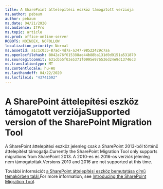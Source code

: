 ```yaml
---
title: A SharePoint áttelepítési eszköz támogatott verziója
ms.author: pebaum
author: pebaum
ms.date: 04/21/2020
ms.audience: ITPro
ms.topic: article
ms.prod: office-online-server
ROBOTS: NOINDEX, NOFOLLOW
localization_priority: Normal
ms.assetid: a1c1c035-87ad-4d7a-a347-98522429c7aa
ms.openlocfilehash: 8042a76f015388ae44b88ba131d0d0151a531870
ms.sourcegitcommit: 631cbb5f03e5371f0995e976536d24e9d13746c3
ms.translationtype: MT
ms.contentlocale: hu-HU
ms.lasthandoff: 04/22/2020
ms.locfileid: "43741592"
---
```

# <a name="supported-version-of-the-sharepoint-migration-tool"></a><span data-ttu-id="e9b37-102">A SharePoint áttelepítési eszköz támogatott verziója</span><span class="sxs-lookup"><span data-stu-id="e9b37-102">Supported version of the SharePoint Migration Tool</span></span>



<span data-ttu-id="e9b37-103">A SharePoint áttelepítési eszköz jelenleg csak a SharePoint 2013-ból történő áttelepítést támogatja.</span><span class="sxs-lookup"><span data-stu-id="e9b37-103">Currently the SharePoint Migration Tool only supports migrations from SharePoint 2013.</span></span> <span data-ttu-id="e9b37-104">A 2010-es és 2016-os verziók jelenleg nem támogatottak.</span><span class="sxs-lookup"><span data-stu-id="e9b37-104">Versions 2010 and 2016 are not supported at this time.</span></span>
  
<span data-ttu-id="e9b37-105">További információt [a SharePoint áttelepítési eszköz bemutatása című témakörben talál.](https://go.microsoft.com/fwlink/?linkid=2044765&amp;clcid=0x409)</span><span class="sxs-lookup"><span data-stu-id="e9b37-105">For more information, see [Introducing the SharePoint Migration Tool](https://go.microsoft.com/fwlink/?linkid=2044765&amp;clcid=0x409).</span></span>
  

